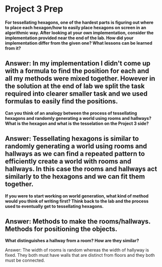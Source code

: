 # Project 3 Prep

**For tessellating hexagons, one of the hardest parts is figuring out where to place each hexagon/how to easily place hexagons on screen in an algorithmic way.
After looking at your own implementation, consider the implementation provided near the end of the lab.
How did your implementation differ from the given one? What lessons can be learned from it?**

Answer:
In my implementation I didn't come up with a formula to find the position for each and all my methods were mixed together. However in the solution at the end of lab we split the task required into clearer smaller task and we used formulas to easily find the positions.
-----

**Can you think of an analogy between the process of tessellating hexagons and randomly generating a world using rooms and hallways?
What is the hexagon and what is the tesselation on the Project 3 side?**

Answer:
Tessellating hexagons is similar to randomly generating a world using rooms and hallways as we can find a repeated pattern to efficiently create a world with rooms and hallways. In this case the rooms and hallways act similarly to the hexagons and we can fit them together.
-----
**If you were to start working on world generation, what kind of method would you think of writing first? 
Think back to the lab and the process used to eventually get to tessellating hexagons.**

Answer:
Methods to make the rooms/hallways. Methods for positioning the objects. 
-----
**What distinguishes a hallway from a room? How are they similar?**

Answer:
The width of rooms is random whereas the width of hallyway is fixed. They both must have walls that are distinct from floors and they both must be connected.
